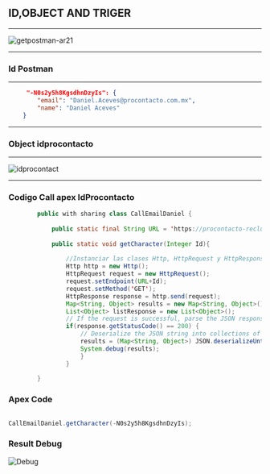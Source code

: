 ## ID,OBJECT AND TRIGER

-----

![getpostman-ar21](https://user-images.githubusercontent.com/91232190/166068250-9d717472-ef98-46e9-8c5e-a45e90e15deb.png)

-----

### Id Postman

-----


```Json
     "-N0s2y5h8KgsdhnDzyIs": {
        "email": "Daniel.Aceves@procontacto.com.mx",
        "name": "Daniel Aceves"
    }
 ```


-----

### Object idprocontacto

-----

![idprocontact](https://user-images.githubusercontent.com/91232190/166290668-9482a224-3f52-40e5-b0b4-e329c77d24ff.PNG)

-----

### Codigo Call apex IdProcontacto

```java
        public with sharing class CallEmailDaniel {
            
            public static final String URL = 'https://procontacto-reclutamiento-default-rtdb.firebaseio.com/contacts.json';
            
            public static void getCharacter(Integer Id){
                
                //Instanciar las clases Http, HttpRequest y HttpResponse
                Http http = new Http();
                HttpRequest request = new HttpRequest();
                request.setEndpoint(URL+Id);
                request.setMethod('GET');
                HttpResponse response = http.send(request);
                Map<String, Object> results = new Map<String, Object>();
                List<Object> listResponse = new List<Object>();
                // If the request is successful, parse the JSON response.
                if(response.getStatusCode() == 200) {
                    // Deserialize the JSON string into collections of primitive data types.
                    results = (Map<String, Object>) JSON.deserializeUntyped(response.getBody());
                    System.debug(results);
                    }
                }
                    
        }

```

### Apex Code

```java

CallEmailDaniel.getCharacter(-N0s2y5h8KgsdhnDzyIs);

```

### Result Debug

![Debug](https://user-images.githubusercontent.com/91232190/166292475-a558c165-ec2b-4932-b07d-84534f1db28f.PNG)





